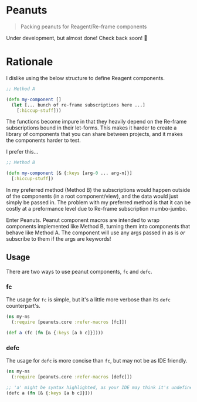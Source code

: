 # Peanuts

> Packing peanuts for Reagent/Re-frame components

Under development, but almost done! Check back soon! :construction_worker:

# Rationale

I dislike using the below structure to define Reagent components.

```clojure
;; Method A

(defn my-component []
  (let [... bunch of re-frame subscriptions here ...]
    [:hiccup-stuff]))
```

The functions become impure in that they heavily depend on the Re-frame subscriptions bound in their let-forms. This makes it harder to create a library of components that you can share between projects, and it makes the components harder to test.

I prefer this...

```clojure
;; Method B

(defn my-component [& {:keys [arg-0 ... arg-n]}]
  [:hiccup-stuff])
```

In my preferred method (Method B) the subscriptions would happen outside of the components (in a root component/view), and the data would just simply be passed in. The problem with my preferred method is that it can be costly at a preformance level due to Re-frame subscription mumbo-jumbo.

Enter Peanuts. Peanut component macros are intended to wrap components implemented like Method B, turning them into components that behave like Method A. The component will use any args passed in as is _or_ subscribe to them if the args are keywords!

## Usage

There are two ways to use peanut components, `fc` and `defc`.

### fc

The usage for `fc` is simple, but it's a little more verbose than its `defc` counterpart's.

```clojure
(ns my-ns
  (:require [peanuts.core :refer-macros [fc]])

(def a (fc (fn [& {:keys [a b c]}])))
```

### defc

The usage for `defc` is more concise than `fc`, but may not be as IDE friendly.

```clojure
(ns my-ns 
  (:require [peanuts.core :refer-macros [defc]])

;; 'a' might be syntax highlighted, as your IDE may think it's undefined
(defc a (fn [& {:keys [a b c]}]))
```
